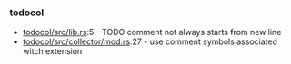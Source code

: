 ### todocol
* [todocol/src/lib.rs](/home/rafau/workspace/rust/todocol/src/lib.rs):5 - TODO comment not always starts from new line 
* [todocol/src/collector/mod.rs](/home/rafau/workspace/rust/todocol/src/collector/mod.rs):27 - use comment symbols associated witch extension 
